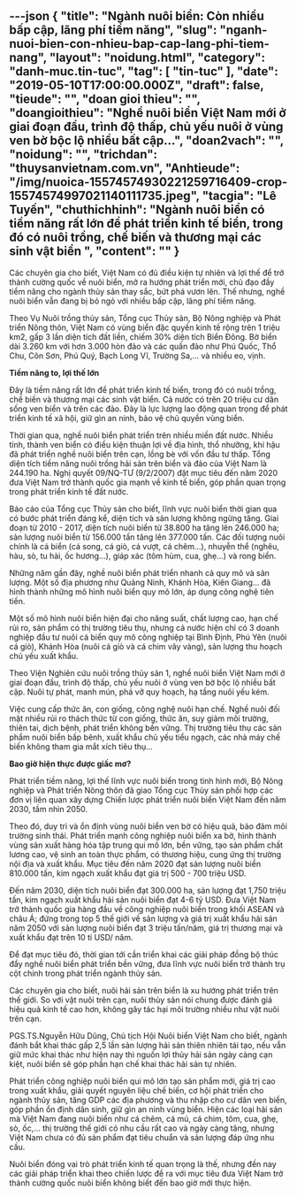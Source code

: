 ---json
{
    "title": "Ngành nuôi biển: Còn nhiều bấp cập, lãng phí tiềm năng",
    "slug": "nganh-nuoi-bien-con-nhieu-bap-cap-lang-phi-tiem-nang",
    "layout": "noidung.html",
    "category": "danh-muc.tin-tuc",
    "tag": [
        "tin-tuc"
    ],
    "date": "2019-05-10T17:00:00.000Z",
    "draft": false,
    "tieude": "",
    "doan gioi thieu": "",
    "doangioithieu": "Nghề nuôi biển Việt Nam mới ở giai đoạn đầu, trình độ thấp, chủ yếu nuôi ở vùng ven bờ bộc lộ nhiều bất cập...",
    "doan2vach": "",
    "noidung": "",
    "trichdan": "thuysanvietnam.com.vn",
    "Anhtieude": "/img/nuoica-15574574930221259716409-crop-15574574997021140111735.jpeg",
    "tacgia": "Lê Tuyến",
    "chuthichhinh": "Ngành nuôi biển có tiềm năng rất lớn để phát triển kinh tế biển, trong đó có nuôi trồng, chế biến và thương mại các sinh vật biển ",
    "__content__": ""
}
---
<p>C&aacute;c chuy&ecirc;n gia cho biết, Việt Nam c&oacute; đủ điều kiện tự nhi&ecirc;n v&agrave; lợi thế để trở th&agrave;nh cường quốc về nu&ocirc;i biển, mở ra hướng ph&aacute;t triển mới, chủ đạo đầy tiềm năng cho ng&agrave;nh thủy sản thay sắc, bứt ph&aacute; vươn l&ecirc;n. Thế nhưng, nghề nu&ocirc;i biển vẫn đang bị&nbsp;bỏ ngỏ với nhiều bấp cập, l&atilde;ng ph&iacute; tiềm năng.</p>

<p>Theo Vụ Nu&ocirc;i trồng thủy sản, Tổng cục Thủy sản, Bộ N&ocirc;ng nghiệp v&agrave; Ph&aacute;t triển N&ocirc;ng th&ocirc;n, Việt Nam c&oacute; v&ugrave;ng biển đặc quyền kinh tế rộng tr&ecirc;n 1 triệu km2, gấp 3 lần diện t&iacute;ch đất liền, chiếm 30% diện t&iacute;ch Biển Đ&ocirc;ng. Bờ biển d&agrave;i 3.260 km với hơn 3.000 h&ograve;n đảo v&agrave; c&aacute;c quần đảo như Ph&uacute; Quốc, Thổ Chu, C&ocirc;n Sơn, Ph&uacute; Qu&yacute;, Bạch Long Vĩ, Trường Sa,... v&agrave; nhiều eo, vịnh.</p>

<p><strong>Tiềm năng to, lợi thế lớn</strong></p>

<p>Đ&acirc;y l&agrave; tiềm năng rất lớn để ph&aacute;t triển kinh tế biển, trong đ&oacute; c&oacute; nu&ocirc;i trồng, chế biến v&agrave; thương mại c&aacute;c sinh vật biển. Cả nước c&oacute; tr&ecirc;n 20 triệu cư d&acirc;n sống ven biển v&agrave; tr&ecirc;n c&aacute;c đảo. Đ&acirc;y l&agrave; lực lượng lao động quan trọng để ph&aacute;t triển kinh tế x&atilde; hội, giữ g&igrave;n an ninh, bảo vệ chủ quyền v&ugrave;ng biển.</p>

<p>Thời gian qua, nghề nu&ocirc;i biển ph&aacute;t triển tr&ecirc;n nhiều miền đất nước. Nhiều tỉnh, th&agrave;nh ven biển c&oacute; điều kiện thuận lợi về địa h&igrave;nh, thổ nhưỡng, kh&iacute; hậu đ&atilde; ph&aacute;t triển nghề nu&ocirc;i biển tr&ecirc;n cạn, lồng b&egrave; với vốn đầu tư thấp. Tổng diện t&iacute;ch tiềm năng nu&ocirc;i trồng hải sản tr&ecirc;n biển v&agrave; đảo của Việt Nam l&agrave; 244.190 ha. Nghị quyết 09/NQ-TƯ (9/2/2007) đặt mục ti&ecirc;u đến năm 2020 đưa Việt Nam trở th&agrave;nh quốc gia mạnh về kinh tế biển, g&oacute;p phần quan trọng trong ph&aacute;t triển kinh tế đất nước.</p>

<p>B&aacute;o c&aacute;o của Tổng cục Thủy sản cho biết, lĩnh vực nu&ocirc;i biển thời gian qua c&oacute; bước ph&aacute;t triển đ&aacute;ng kể, diện t&iacute;ch v&agrave; sản lượng kh&ocirc;ng ngừng tăng. Giai đoạn từ 2010 - 2017, diện t&iacute;ch nu&ocirc;i biển từ 38.800 ha tăng l&ecirc;n 246.000 ha; sản lượng nu&ocirc;i biển từ 156.000 tấn tăng l&ecirc;n 377.000 tấn. C&aacute;c đối tượng nu&ocirc;i ch&iacute;nh l&agrave; c&aacute; biển (c&aacute; song, c&aacute; gi&ograve;, c&aacute; vượt, c&aacute; chẽm...), nhuyễn thể (ngh&ecirc;u, h&agrave;u, s&ograve;, tu h&agrave;i, ốc hương...), gi&aacute;p x&aacute;c (t&ocirc;m h&ugrave;m, cua, ghẹ...) v&agrave; rong biển.</p>

<p>Những năm gần đ&acirc;y, nghề nu&ocirc;i biển ph&aacute;t triển nhanh cả quy m&ocirc; v&agrave; sản lượng. Một số địa phương như Quảng Ninh, Kh&aacute;nh H&ograve;a, Ki&ecirc;n Giang... đ&atilde; h&igrave;nh th&agrave;nh những m&ocirc; h&igrave;nh nu&ocirc;i biển quy m&ocirc; lớn, &aacute;p dụng c&ocirc;ng nghệ ti&ecirc;n tiến.&nbsp;</p>

<p>Một số m&ocirc; h&igrave;nh nu&ocirc;i biển hiện đại cho năng suất, chất lượng cao, hạn chế rủi ro, sản phẩm c&oacute; thị trường ti&ecirc;u thụ, nhưng cả nước hiện chỉ c&oacute; 3 doanh nghiệp đầu tư nu&ocirc;i c&aacute; biển quy m&ocirc; c&ocirc;ng nghiệp tại B&igrave;nh Định, Ph&uacute; Y&ecirc;n (nu&ocirc;i c&aacute; gi&ograve;), Kh&aacute;nh H&ograve;a (nu&ocirc;i c&aacute; gi&ograve; v&agrave; c&aacute; chim v&acirc;y v&agrave;ng), sản lượng thu hoạch chủ yếu xuất khẩu.</p>

<p>Theo Viện Nghi&ecirc;n cứu nu&ocirc;i trồng thủy sản 1, nghề nu&ocirc;i biển Việt Nam mới ở giai đoạn đầu, tr&igrave;nh độ thấp, chủ yếu nu&ocirc;i ở v&ugrave;ng ven bờ bộc lộ nhiều bất cập. Nu&ocirc;i tự ph&aacute;t, manh m&uacute;n, ph&aacute; vỡ quy hoạch, hạ tầng nu&ocirc;i yếu k&eacute;m.&nbsp;</p>

<p>Việc cung cấp thức ăn, con giống, c&ocirc;ng nghệ nu&ocirc;i hạn chế. Nghề nu&ocirc;i đối mặt nhiều rủi ro th&aacute;ch thức từ con giống, thức ăn, suy giảm m&ocirc;i trường, thi&ecirc;n tai, dịch bệnh, ph&aacute;t triển kh&ocirc;ng bền vững. Thị trường ti&ecirc;u thụ c&aacute;c sản phẩm nu&ocirc;i biển bấp b&ecirc;nh, xuất khẩu chủ yếu tiểu ngạch, c&aacute;c nh&agrave; m&aacute;y chế biến kh&ocirc;ng tham gia mắt x&iacute;ch ti&ecirc;u thụ...</p>

<p><strong>Bao giờ hiện thực được giấc mơ?</strong></p>

<p>Ph&aacute;t triển tiềm năng, lợi thế lĩnh vực nu&ocirc;i biển trong t&igrave;nh h&igrave;nh mới, Bộ N&ocirc;ng nghiệp v&agrave; Ph&aacute;t triển N&ocirc;ng th&ocirc;n đ&atilde; giao Tổng cục Thủy sản phối hợp c&aacute;c đơn vị li&ecirc;n quan x&acirc;y dựng Chiến lược ph&aacute;t triển nu&ocirc;i biển Việt Nam đến năm 2030, tầm nh&igrave;n 2050.</p>

<p>Theo đ&oacute;, duy tr&igrave; v&agrave; ổn định v&ugrave;ng nu&ocirc;i biển ven bờ c&oacute; hiệu quả, bảo đảm m&ocirc;i trường sinh th&aacute;i. Ph&aacute;t triển mạnh c&ocirc;ng nghiệp nu&ocirc;i biển xa bờ, h&igrave;nh th&agrave;nh v&ugrave;ng sản xuất h&agrave;ng h&oacute;a tập trung qui m&ocirc; lớn, bền vững, tạo sản phẩm chất lương cao, vệ sinh an to&agrave;n thực phẩm, c&oacute; thương hiệu, cung ứng thị trường nội địa v&agrave; xuất khẩu. Mục ti&ecirc;u đến năm 2020 đạt sản lượng nu&ocirc;i biển 810.000 tấn, kim ngạch xuất khẩu đạt gi&aacute; trị 500 - 700 triệu USD.&nbsp;</p>

<p>Đến năm 2030, diện t&iacute;ch nu&ocirc;i biển đạt 300.000 ha, sản lượng đạt 1,750 triệu tấn, kim ngạch xuất khẩu hải sản nu&ocirc;i biển đạt 4-6 tỷ USD. Đưa Việt Nam trở th&agrave;nh quốc gia h&agrave;ng đầu về c&ocirc;ng nghiệp nu&ocirc;i biển trong khối ASEAN v&agrave; ch&acirc;u &Aacute;; đứng trong top 5 thế giới về sản lượng v&agrave; gi&aacute; trị xuất khẩu hải sản năm 2050 với sản lượng nu&ocirc;i biển đạt 3 triệu tấn/năm, gi&aacute; trị thương mại v&agrave; xuất khẩu đạt tr&ecirc;n 10 tỉ USD/ năm.</p>

<p>Để đạt mục ti&ecirc;u đ&oacute;, thời gian tới cần triển khai c&aacute;c giải ph&aacute;p đồng bộ th&uacute;c đẩy nghề nu&ocirc;i biển ph&aacute;t triển bền vững, đưa lĩnh vực nu&ocirc;i biển trở th&agrave;nh trụ cột ch&iacute;nh trong ph&aacute;t triển ng&agrave;nh thủy sản.</p>

<p>C&aacute;c chuy&ecirc;n gia cho biết, nu&ocirc;i hải sản tr&ecirc;n biển l&agrave; xu hướng ph&aacute;t triển tr&ecirc;n thế giới. So với vật nu&ocirc;i tr&ecirc;n cạn, nu&ocirc;i thủy sản n&oacute;i chung được đ&aacute;nh gi&aacute; hiệu quả kinh tế cao hơn, kh&ocirc;ng g&acirc;y t&aacute;c hại m&ocirc;i trường nhiều như vật nu&ocirc;i tr&ecirc;n cạn.&nbsp;</p>

<p>PGS.TS.Nguyễn Hữu Dũng, Chủ tịch Hội Nu&ocirc;i biển Việt Nam cho biết, ng&agrave;nh đ&aacute;nh bắt khai th&aacute;c gấp 2,5 lần sản lượng hải sản thi&ecirc;n nhi&ecirc;n t&aacute;i tạo, nếu vẫn giữ mức khai th&aacute;c như hiện nay th&igrave; nguồn lợi thủy hải sản ng&agrave;y c&agrave;ng cạn kiệt, nu&ocirc;i biển sẽ g&oacute;p phần hạn chế khai th&aacute;c hải sản tự nhi&ecirc;n.&nbsp;</p>

<p>Ph&aacute;t triển c&ocirc;ng nghiệp nu&ocirc;i biển qui m&ocirc; lớn tạo sản phẩm mới, gi&aacute; trị cao trong xuất khẩu, giải quyết nguy&ecirc;n liệu chế biến, cơ hội ph&aacute;t triển cho ng&agrave;nh thủy sản, tăng GDP c&aacute;c địa phương v&agrave; thu nhập cho cư d&acirc;n ven biển, g&oacute;p phần ổn định d&acirc;n sinh, giữ g&igrave;n an ninh v&ugrave;ng biển. Hiện c&aacute;c loại hải sản m&agrave; Việt Nam đang nu&ocirc;i biển như c&aacute; chẽm, c&aacute; m&uacute;, c&aacute; chim, t&ocirc;m, cua, ghẹ, s&ograve;, ốc,... thị trường thế giới c&oacute; nhu cầu rất cao v&agrave; ng&agrave;y c&agrave;ng tăng, nhưng Việt Nam chưa c&oacute; đủ sản phẩm đạt ti&ecirc;u chuẩn v&agrave; sản lượng đ&aacute;p ứng nhu cầu.</p>

<p>Nu&ocirc;i biển đ&oacute;ng vai tr&ograve; ph&aacute;t triển kinh tế quan trọng l&agrave; thế, nhưng đến nay c&aacute;c giải ph&aacute;p triển khai theo chiến lược đề ra với mục ti&ecirc;u đưa Việt Nam trở th&agrave;nh cường quốc nu&ocirc;i biển kh&ocirc;ng biết đến bao giờ mới thực hiện.</p>
